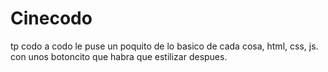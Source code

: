 # Cinecodo
tp codo a codo
le puse un poquito de lo basico de cada cosa, html, css, js. con unos botoncito que habra que estilizar despues.

